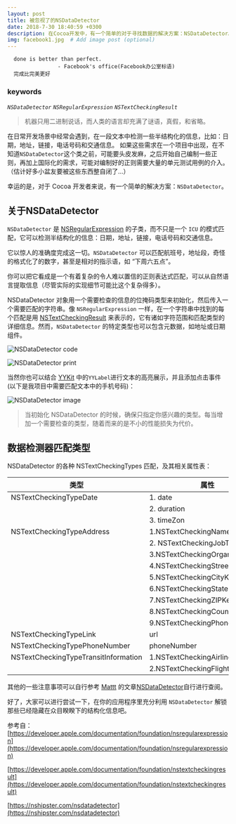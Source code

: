 ```yaml
---
layout: post
title: 被忽视了的NSDataDetector
date: 2018-7-30 18:40:59 +0300
description: 在Cocoa开发中，有一个简单的对于寻找数据的解决方案：NSDataDetector。 # Add post description (optional)
img: facebook1.jpg  # Add image post (optional)
---
```


      done is better than perfect.
                    - Facebook's office(Facebook办公室标语)
      完成比完美更好

### keywords
  *`NSDataDetector` `NSRegularExpression` `NSTextCheckingResult`*

> 机器只用二进制说话，而人类的语言却充满了谜语，真假，和省略。

在日常开发场景中经常会遇到，在一段文本中检测一些半结构化的信息，比如：日期，地址，链接，电话号码和交通信息。
如果这些需求在一个项目中出现，在不知道`NSDataDetector`这个类之前，可能要头皮发麻，之后开始自己编制一些正则，再加上国际化的需求，可能对编制好的正则需要大量的单元测试用例的介入。（估计好多小盆友要被这些东西整自闭了...）

幸运的是，对于 Cocoa 开发者来说，有一个简单的解决方案：`NSDataDetector`。

## 关于NSDataDetector
`NSDataDetector` 是  [NSRegularExpression](https://developer.apple.com/documentation/foundation/nsregularexpression)  的子类，而不只是一个 `ICU` 的模式匹配，它可以检测半结构化的信息：日期，地址，链接，电话号码和交通信息。

它以惊人的准确度完成这一切。`NSDataDetector` 可以匹配航班号，地址段，奇怪的格式化了的数字，甚至是相对的指示语，如 “下周六五点”。

你可以把它看成是一个有着复杂的令人难以置信的正则表达式匹配，可以从自然语言提取信息（尽管实际的实现细节可能比这个复杂得多）。

NSDataDetector 对象用一个需要检查的信息的位掩码类型来初始化，然后传入一个需要匹配的字符串。像 `NSRegularExpression` 一样，在一个字符串中找到的每个匹配是用  [NSTextCheckingResult](https://developer.apple.com/documentation/foundation/nstextcheckingresult)  来表示的，它有诸如字符范围和匹配类型的详细信息。然而，`NSDataDetector` 的特定类型也可以包含元数据，如地址或日期组件。

![NSDataDetector code]({{site.baseurl}}/assets/img/NSDataDetector1.jpg)

![NSDataDetector print]({{site.baseurl}}/assets/img/NSDataDetector_print.jpg)

当然你也可以结合 [YYKit](https://github.com/ibireme/YYKit) 中的`YYLabel`进行文本的高亮展示，并且添加点击事件(以下是我项目中需要匹配文本中的手机号码)：

![NSDataDetector image]({{site.baseurl}}/assets/img/NSDataDetector2.jpg)

> 当初始化 NSDataDetector 的时候，确保只指定你感兴趣的类型。每当增加一个需要检查的类型，随着而来的是不小的性能损失为代价。

## 数据检测器匹配类型
NSDataDetector 的各种 NSTextCheckingTypes 匹配，及其相关属性表：

| 类型                                 | 属性                            |
| ------------------------------------ | ------------------------------- |
| NSTextCheckingTypeDate               | 1. date                         |
|                                      | 2. duration                     |
|                                      | 3. timeZon                      |
| NSTextCheckingTypeAddress            | 1.NSTextCheckingNameKey         |
|                                      | 2. NSTextCheckingJobTitleKey    |
|                                      | 3.NSTextCheckingOrganizationKey |
|                                      | 4.NSTextCheckingStreetKey       |
|                                      | 5.NSTextCheckingCityKey         |
|                                      | 6.NSTextCheckingStateKey        |
|                                      | 7.NSTextCheckingZIPKey          |
|                                      | 8.NSTextCheckingCountryKey      |
|                                      | 9.NSTextCheckingPhoneKey        |
| NSTextCheckingTypeLink               | url                             |
| NSTextCheckingTypePhoneNumber        | phoneNumber                     |
| NSTextCheckingTypeTransitInformation | 1.NSTextCheckingAirlineKey      |
|                                      | 2.NSTextCheckingFlightKey       |

其他的一些注意事项可以自行参考 [Mattt](https://nshipster.com/authors/mattt/) 的文章[NSDataDetector](https://nshipster.com/nsdatadetector)自行进行查阅。

好了，大家可以进行尝试一下，在你的应用程序里充分利用 `NSDataDetector` 解锁那些已经隐藏在众目睽睽下的结构化信息吧。



参考自： [https://developer.apple.com/documentation/foundation/nsregularexpression](https://developer.apple.com/documentation/foundation/nsregularexpression)

[https://developer.apple.com/documentation/foundation/nstextcheckingresult](https://developer.apple.com/documentation/foundation/nstextcheckingresult)

[https://nshipster.com/nsdatadetector](https://nshipster.com/nsdatadetector)
